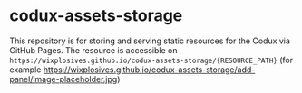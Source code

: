 # codux-assets-storage

This repository is for storing and serving static resources for the Codux via GitHub Pages.
The resource is accessible on `https://wixplosives.github.io/codux-assets-storage/{RESOURCE_PATH}` (for example https://wixplosives.github.io/codux-assets-storage/add-panel/image-placeholder.jpg)
